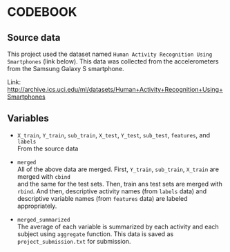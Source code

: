 # CODEBOOK

## Source data

This project used the dataset named `Human Activity Recognition Using Smartphones` (link below). This data was collected from the accelerometers from the Samsung Galaxy S smartphone.

Link: http://archive.ics.uci.edu/ml/datasets/Human+Activity+Recognition+Using+Smartphones

## Variables

- `X_train`, `Y_train`, `sub_train`, `X_test`, `Y_test`, `sub_test`, `features`, and `labels`<br>
From the source data<br>

- `merged`<br>
All of the above data are merged. First, `Y_train`, `sub_train`, `X_train` are merged with `cbind`<br> and the same for the test sets. Then, train ans test sets are merged with `rbind`. And then, descriptive activity names (from `labels` data) and descriptive variable names (from `features` data) are labeled appropriately.

- `merged_summarized`<br>
The average of each variable is summarized by each activity and each subject using `aggregate` function. This data is saved as `project_submission.txt` for submission.